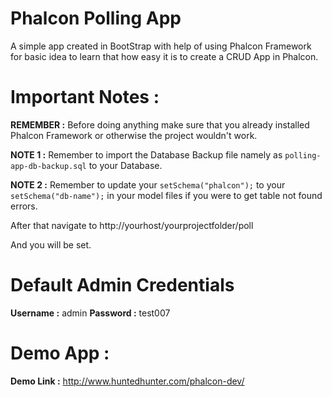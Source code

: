 # Phalcon Polling App
A simple app created in BootStrap with help of using Phalcon Framework for basic idea to learn that how easy it is to create a CRUD App in Phalcon.

# Important Notes :
**REMEMBER :** Before doing anything make sure that you already installed Phalcon Framework or otherwise the project wouldn't work.

**NOTE 1 :** Remember to import the Database Backup file namely as `polling-app-db-backup.sql` to your Database.

**NOTE 2 :** Remember to update your `setSchema("phalcon");` to your `setSchema("db-name");` in your model files if you were to get table not found errors.

After that navigate to http://yourhost/yourprojectfolder/poll

And you will be set.

# Default Admin Credentials
**Username :** admin
**Password :** test007

# Demo App :
**Demo Link :** http://www.huntedhunter.com/phalcon-dev/
